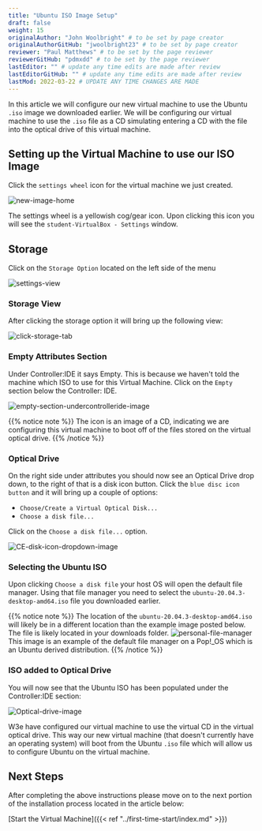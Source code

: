 ```yaml
---
title: "Ubuntu ISO Image Setup"
draft: false
weight: 15
originalAuthor: "John Woolbright" # to be set by page creator
originalAuthorGitHub: "jwoolbright23" # to be set by page creator
reviewer: "Paul Matthews" # to be set by the page reviewer
reviewerGitHub: "pdmxdd" # to be set by the page reviewer
lastEditor: "" # update any time edits are made after review
lastEditorGitHub: "" # update any time edits are made after review
lastMod: 2022-03-22 # UPDATE ANY TIME CHANGES ARE MADE
---
```


In this article we will configure our new virtual machine to use the Ubuntu `.iso` image we downloaded earlier. We will be configuring our virtual machine to use the `.iso` file as a CD simulating entering a CD with the file into the optical drive of this virtual machine.

## Setting up the Virtual Machine to use our ISO Image

Click the `settings wheel` icon for the virtual machine we just created.

![new-image-home](pictures/new-image-home.png?classes=border)

The settings wheel is a yellowish cog/gear icon. Upon clicking this icon you will see the `student-VirtualBox - Settings` window.

## Storage

Click on the `Storage Option` located on the left side of the menu

![settings-view](pictures/settings-view.png?classes=border)

### Storage View

After clicking the storage option it will bring up the following view:

![click-storage-tab](pictures/click-storage-tab.png?classes=border)

### Empty Attributes Section

Under Controller:IDE it says Empty. This is because we haven't told the machine which ISO to use for this Virtual Machine. Click on the `Empty` section below the Controller: IDE.

![empty-section-undercontrolleride-image](pictures/empty-section-undercontrolleride-image.png?classes=border)

{{% notice note %}}
The icon is an image of a CD, indicating we are configuring this virtual machine to boot off of the files stored on the virtual optical drive.
{{% /notice %}}

### Optical Drive

On the right side under attributes you should now see an Optical Drive drop down, to the right of that is a disk icon button.
Click the `blue disc icon button` and it will bring up a couple of options:
  - `Choose/Create a Virtual Optical Disk...`
  - `Choose a disk file...`

Click on the `Choose a disk file...` option.

![CE-disk-icon-dropdown-image](pictures/CE-disk-icon-dropdown-image.png?classes=border)

### Selecting the Ubuntu ISO

Upon clicking `Choose a disk file` your host OS will open the default file manager. Using that file manager you need to select the `ubuntu-20.04.3-desktop-amd64.iso` file you downloaded earlier. 

{{% notice note %}}
The location of the `ubuntu-20.04.3-desktop-amd64.iso` will likely be in a different location than the example image posted below. The file is likely located in your downloads folder.
![personal-file-manager](pictures/personal-file-manager.png?classes=border)
This image is an example of the default file manager on a Pop!_OS which is an Ubuntu derived distribution.
{{% /notice %}}

### ISO added to Optical Drive

You will now see that the Ubuntu ISO has been populated under the Controller:IDE section:

![Optical-drive-image](pictures/optical-drive-image.png?classes=border)

W3e have configured our virtual machine to use the virtual CD in the virtual optical drive. This way our new virtual machine (that doesn't currently have an operating system) will boot from the Ubuntu `.iso` file which will allow us to configure Ubuntu on the virtual machine.

## Next Steps

After completing the above instructions please move on to the next portion of the installation process located in the article below:

[Start the Virtual Machine]({{< ref "../first-time-start/index.md" >}})